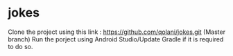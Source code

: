 # jokes
Clone the project using this link : https://github.com/qolani/jokes.git (Master branch)
Run the porject using Android Studio/Update Gradle if it is required to do so.
